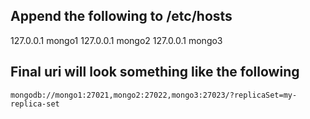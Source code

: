 ## Append the following to /etc/hosts
127.0.0.1       mongo1
127.0.0.1       mongo2
127.0.0.1       mongo3


## Final uri will look something like the following
`mongodb://mongo1:27021,mongo2:27022,mongo3:27023/?replicaSet=my-replica-set`

